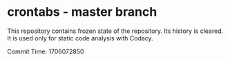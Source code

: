 # crontabs - master branch

This repository contains frozen state of the repository.
Its history is cleared. It is used only for static code
analysis with Codacy.

Commit Time: 1706072850